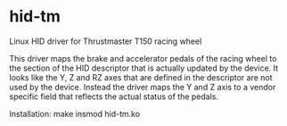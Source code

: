 # hid-tm
Linux HID driver for Thrustmaster T150 racing wheel

This driver maps the brake and accelerator pedals of the racing wheel to the
section of the HID descriptor that is actually updated by the device. It looks
like the Y, Z and RZ axes that are defined in the descriptor are not used by
the device. Instead the driver maps the Y and Z axis to a vendor specific field
that reflects the actual status of the pedals.

Installation:
make
insmod hid-tm.ko
